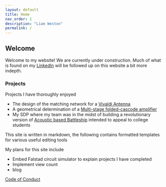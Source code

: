 ```yaml
---
layout: default
title: Home
nav_order: 1
description: "Liam Weston"
permalink: /
---
```


## Welcome

Welcome to my website! We are currently under construction. Much of what is found on my [LinkedIn](https://www.linkedin.com/in/liam-weston-ee/) will be followed up on this website a bit more indepth. 


### Projects
Projects I have thoroughly enjoyed

- The design of the matching network for a [Vivaldi Antenna](/Project/VivaldiAntenna.md)
- A geometrical determination of a [Multi-stage folded-cascode amplifier](/Project/FoldedCascode.md)
- My SDP where my team was in the midst of building a revolutionary version of [Acoustic based Battleship](http://www.ecs.umass.edu/ece/sdp/sdp20/team05/) intended to appeal to college students 

This site is written in markdown, the following contains formatted templates for various useful editing tools

My plans for this site include

- Embed Falstad circuit simulator to explain projects I have completed
- Implement view count
- blog 

[Code of Conduct](CODE_OF_CONDUCT.md)
